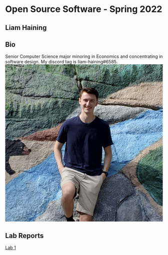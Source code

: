 # Open Source Software - Spring 2022
## Liam Haining

## Bio
Senior Computer Science major minoring in Economics and concentrating in software design.
My discord tag is liam-haining#6585.
![Me](my_profile.jpg)

## Lab Reports
[Lab 1](labs/lab-01/report.md)
